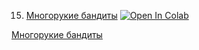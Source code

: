15. [Многорукие бандиты](https://mathmechterver.github.io/stat2023/prac15/prac.html)  [![Open In Colab](https://colab.research.google.com/assets/colab-badge.svg)](https://colab.research.google.com/github/mathmechterver/stat2022/blob/master/prac10/prac.ipynb)

[Многорукие бандиты](https://habr.com/ru/company/ods/blog/325416/)